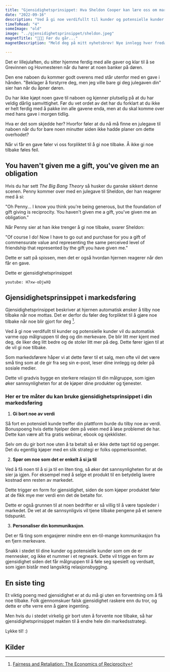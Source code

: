 ```yaml
---
title: "Gjensidighetsprinsippet: Hva Sheldon Cooper kan lære oss om markedsføring"
date: "2022-09-16"
description: "Ved å gi noe verdifullt til kunder og potensielle kunder vil du automatisk varme opp målgruppen til deg og din merkevare. De blir litt mer kjent med deg, de liker deg litt bedre og de stoler litt mer på deg. Dette fører igjen til at de vil gi noe tilbake."
timeToRead: "4"
someImage: "old"
image: "../gjensidighetsprinsippet/sheldon.jpeg"
magnetTitle: "👋👋👋 Før du går..."
magnetDescription: "Meld deg på mitt nyhetsbrev! Nye innlegg hver fredag, rett i din innboks 💌"

---
```


Det er lillejulaften, du sitter hjemme ferdig med alle gaver og klar til å se Grevinnen og Hovmesteren når du hører at noen banker på døren. 

Den ene naboen du kommer godt overens med står utenfor med en gave i hånden. "Beklager å forstyrre deg, men jeg ville bare gi deg julegaven din" sier han når du åpner døren. 

Du har ikke kjøpt noen gave til naboen og kjenner plutselig på at du har veldig dårlig samvittighet. Før du vet ordet av det har du forklart at du ikke er helt ferdig med å pakke inn alle gavene enda, men at du skal komme over med hans gave i morgen tidlig. 

Hva er det som skjedde her? Hvorfor føler at du nå må finne en julegave til naboen når du for bare noen minutter siden ikke hadde planer om dette overhodet?

Når vi får en gave føler vi oss forpliktet til å gi noe tilbake. Å ikke gi noe tilbake føles feil.

## You haven't given me a gift, you've given me an obligation 

Hvis du har sett *The Big Bang Theory* så husker du ganske sikkert denne scenen. Penny kommer over med en julegave til Sheldon, der  han reagerer med å si: 

"Oh Penny... I know you think you're being generous, but the foundation of gift giving is reciprocity. You haven't given me a gift, you've given me an obligation."

Når Penny sier at han ikke trenger å gi noe tilbake, svarer Sheldon:

"Of course I do! Now I have to go out and purchase for you a gift of commensurate value and representing the same perceived level of friendship that represented by the gift you have given me."

Dette er satt på spissen, men det er også hvordan hjernen reagerer når den får en gave.

Dette er gjensidighetsprinsippet

`youtube: H7xw-oDjwXQ`

## Gjensidighetsprinsippet i markedsføring

Gjensidighetsprinsippet beskriver at hjernen automatisk ønsker å tilby noe tilbake når noe mottas. Det er derfor du føler deg forpliktet til å gjøre noe tilbake når noe blir gjort for deg [^1].

Ved å gi noe verdifullt til kunder og potensielle kunder vil du automatisk varme opp målgruppen til deg og din merkevare. De blir litt mer kjent med deg, de liker deg litt bedre og de stoler litt mer på deg. Dette fører igjen til at de vil gi noe tilbake. 

Som markedsførere håper vi at dette fører til et salg, men ofte vil det være små ting som at de gir fra seg sin e-post, leser dine innlegg og deler på sosiale medier. 

Dette vil gradvis bygge en sterkere relasjon til din målgruppe, som igjen øker sannsynligheten for at de kjøper dine produkter og tjenester.

### Her er tre måter du kan bruke gjensidighetsprinsippet i din markedsføring

1. **Gi bort noe av verdi**

Så fort en potensiell kunde treffer din plattform burde du tilby noe av verdi. Bonuspoeng hvis dette hjelper dem på veien med å løse problemet de har. Dette kan være alt fra gratis webinar, ebook og sjekklister. 

Selv om du gir bort noe uten å ta betalt så er ikke dette tapt tid og penger. Det du egentlig kjøper med en slik strategi er folks oppmerksomhet. 

2. **Spør om noe som det er enkelt å si ja til**

Ved å få noen til å si ja til en liten ting, så øker det sannsynligheten for at de sier ja igjen. For eksempel med å selge et produkt til en betydelig lavere kostnad enn resten av markedet. 

Dette trigger en form for gjensidighet, siden de som kjøper produktet føler at de fikk mye mer verdi enn det de betalte for. 

Dette er også grunnen til at noen bedrifter er så villig til å være tapsleder i markedet. De vet at de sannsynligvis vil tjene tilbake pengene på et senere tidspunkt.  

3. **Personaliser din kommunikasjon**. 

Det er få ting som engasjerer mindre enn en-til-mange kommunikasjon fra en fjern merkevare.

Snakk i stedet til dine kunder og potensielle kunder som om de er mennesker, og ikke et nummer i et regneark. Dette vil trigge en form av gjensidighet siden det får målgruppen til å føle seg spesielt og verdsatt, som igjen bistår med langsiktig relasjonsbygging.

## En siste ting

Et viktig poeng med gjensidighet er at du må gi uten en forventning om å få noe tilbake. Folk gjennomskuer falsk gjensidighet raskere enn du tror, og dette er ofte verre enn å gjøre ingenting. 

Men hvis du i stedet virkelig gir bort uten å forvente noe tilbake, så har gjensidighetsprinsippet makten til å endre hele din markedsstrategi. 

Lykke til! :)

## Kilder

[^1]: [Fairness and Retaliation: The Economics of Reciprocity](https://www.aeaweb.org/articles?id=10.1257/jep.14.3.159)



